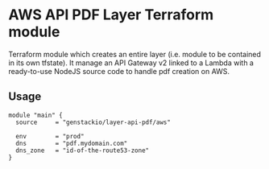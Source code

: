 # AWS API PDF Layer Terraform module

Terraform module which creates an entire layer (i.e. module to be contained in its own tfstate).
It manage an API Gateway v2 linked to a Lambda with a ready-to-use NodeJS source code to handle
pdf creation on AWS.

## Usage

```hcl
module "main" {
  source     = "genstackio/layer-api-pdf/aws"

  env        = "prod"
  dns        = "pdf.mydomain.com"
  dns_zone   = "id-of-the-route53-zone"
}
```
